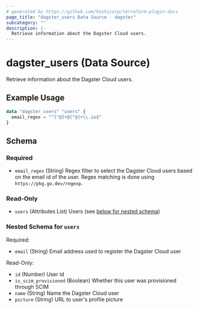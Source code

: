 ```yaml
---
# generated by https://github.com/hashicorp/terraform-plugin-docs
page_title: "dagster_users Data Source - dagster"
subcategory: ""
description: |-
  Retrieve information about the Dagster Cloud users.
---
```


# dagster_users (Data Source)

Retrieve information about the Dagster Cloud users.

## Example Usage

```terraform
data "dagster_users" "users" {
  email_regex = "^[^@]+@[^@]+\\.io$"
}
```

<!-- schema generated by tfplugindocs -->
## Schema

### Required

- `email_regex` (String) Regex filter to select the Dagster Cloud users based on the email id of the user. Regex matching is done using `https://pkg.go.dev/regexp`.

### Read-Only

- `users` (Attributes List) Users (see [below for nested schema](#nestedatt--users))

<a id="nestedatt--users"></a>
### Nested Schema for `users`

Required:

- `email` (String) Email address used to register the Dagster Cloud user

Read-Only:

- `id` (Number) User id
- `is_scim_provisioned` (Boolean) Whether this user was provisioned through SCIM
- `name` (String) Name the Dagster Cloud user
- `picture` (String) URL to user's profile picture
